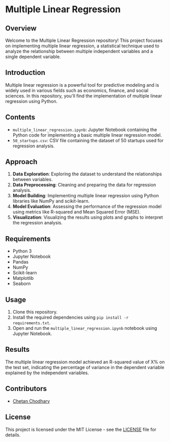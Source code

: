 # Multiple Linear Regression

## Overview
Welcome to the Multiple Linear Regression repository! This project focuses on implementing multiple linear regression, a statistical technique used to analyze the relationship between multiple independent variables and a single dependent variable.

## Introduction
Multiple linear regression is a powerful tool for predictive modeling and is widely used in various fields such as economics, finance, and social sciences. In this repository, you'll find the implementation of multiple linear regression using Python.

## Contents
- `multiple_linear_regression.ipynb`: Jupyter Notebook containing the Python code for implementing a basic multiple linear regression model.
- `50_startups.csv`: CSV file containing the dataset of 50 startups used for regression analysis.

## Approach
1. **Data Exploration**: Exploring the dataset to understand the relationships between variables.
2. **Data Preprocessing**: Cleaning and preparing the data for regression analysis.
3. **Model Building**: Implementing multiple linear regression using Python libraries like NumPy and scikit-learn.
4. **Model Evaluation**: Assessing the performance of the regression model using metrics like R-squared and Mean Squared Error (MSE).
5. **Visualization**: Visualizing the results using plots and graphs to interpret the regression analysis.

## Requirements
- Python 3
- Jupyter Notebook
- Pandas
- NumPy
- Scikit-learn
- Matplotlib
- Seaborn

## Usage
1. Clone this repository.
2. Install the required dependencies using `pip install -r requirements.txt`.
3. Open and run the `multiple_linear_regression.ipynb` notebook using Jupyter Notebook.

## Results
The multiple linear regression model achieved an R-squared value of X% on the test set, indicating the percentage of variance in the dependent variable explained by the independent variables.

## Contributors
- [Chetan Chodhary](https://github.com/chetan-codes)

## License
This project is licensed under the MIT License - see the [LICENSE](LICENSE) file for details.
